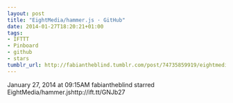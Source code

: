```yaml
---
layout: post
title: "EightMedia/hammer.js · GitHub"
date: 2014-01-27T18:20:21+01:00
tags:
- IFTTT
- Pinboard
- github
- stars
tumblr_url: http://fabiantheblind.tumblr.com/post/74735859919/eightmedia-hammer-js-github
---
```

January 27, 2014 at 09:15AM
fabiantheblind starred EightMedia/hammer.jshttp://ift.tt/GNJb27
